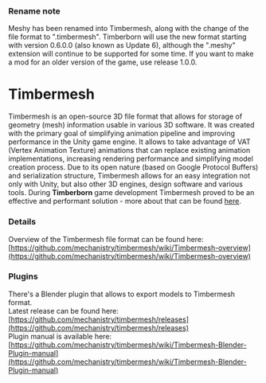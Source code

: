 ### Rename note
Meshy has been renamed into Timbermesh, along with the change of the file format to ".timbermesh". Timberborn will use the new format starting with version 0.6.0.0 (also known as Update 6), although the ".meshy" extension will continue to be supported for some time. If you want to make a mod for an older version of the game, use release 1.0.0.

# Timbermesh
Timbermesh is an open-source 3D file format that allows for storage of geometry (mesh) information usable in various 3D software. It was created with the primary goal of simplifying animation pipeline and improving performance in the Unity game engine. It allows to take advantage of VAT (Vertex Animation Texture) animations that can replace existing animation implementations, increasing rendering performance and simplifying model creation process. Due to its open nature (based on Google Protocol Buffers) and serialization structure, Timbermesh allows for an easy integration not only with Unity, but also other 3D engines, design software and various tools. During **Timberborn** game development Timbermesh proved to be an effective and performant solution - more about that can be found [here](https://github.com/mechanistry/timbermesh/wiki/How-we-use-Timbermesh-in-Timberborn).

### Details

Overview of the Timbermesh file format can be found here:\
[https://github.com/mechanistry/timbermesh/wiki/Timbermesh-overview](https://github.com/mechanistry/timbermesh/wiki/Timbermesh-overview)

### Plugins

There's a Blender plugin that allows to export models to Timbermesh format. \
Latest release can be found here: [https://github.com/mechanistry/timbermesh/releases](https://github.com/mechanistry/timbermesh/releases) \
Plugin manual is available here: [https://github.com/mechanistry/timbermesh/wiki/Timbermesh-Blender-Plugin-manual](https://github.com/mechanistry/timbermesh/wiki/Timbermesh-Blender-Plugin-manual)
